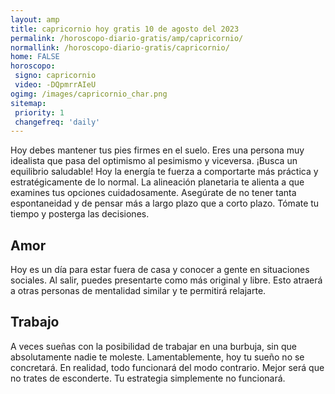 ```yaml
---
layout: amp
title: capricornio hoy gratis 10 de agosto del 2023 
permalink: /horoscopo-diario-gratis/amp/capricornio/
normallink: /horoscopo-diario-gratis/capricornio/
home: FALSE
horoscopo:
 signo: capricornio
 video: -DQpmrrAIeU
ogimg: /images/capricornio_char.png
sitemap:
 priority: 1
 changefreq: 'daily'
---
```



Hoy debes mantener tus pies firmes en el suelo. Eres una persona muy idealista que pasa del optimismo al pesimismo y viceversa. ¡Busca un equilibrio saludable! Hoy la energía te fuerza a comportarte más práctica y estratégicamente de lo normal. La alineación planetaria te alienta a que examines tus opciones cuidadosamente. Asegúrate de no tener tanta espontaneidad y de pensar más a largo plazo que a corto plazo. Tómate tu tiempo y posterga las decisiones.

## Amor

Hoy es un día para estar fuera de casa y conocer a gente en situaciones sociales. Al salir, puedes presentarte como más original y libre. Esto atraerá a otras personas de mentalidad similar y te permitirá relajarte.

## Trabajo

A veces sueñas con la posibilidad de trabajar en una burbuja, sin que absolutamente nadie te moleste. Lamentablemente, hoy tu sueño no se concretará. En realidad, todo funcionará del modo contrario. Mejor será que no trates de esconderte. Tu estrategia simplemente no funcionará.